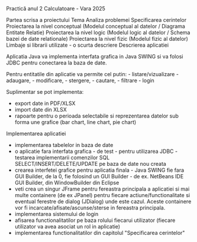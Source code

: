  Practică anul 2 Calculatoare - Vara 2025
 
Partea scrisa a proiectului
Tema
Analiza problemei
Specificarea cerintelor
Proiectarea la nivel conceptual (Modelul conceptual al datelor / Diagrama Entitate Relatie)
Proiectarea la nivel logic (Modelul logic al datelor / Schema bazei de date relationale)
Proiectarea la nivel fizic (Modelul fizic al datelor)
Limbaje si librarii utilizate - o scurta descriere
Descrierea aplicatiei

Aplicatia Java va implementa interfata grafica in Java SWING si va folosi JDBC pentru conectarea la baza de date.

Pentru entitatile din aplicatie va permite cel putin:
    - listare/vizualizare
    - adaugare,
    - modificare,
    - stergere,
    - cautare,
    - filtrare
    - login

Suplimentar se pot implementa:
- export date in PDF/XLSX
- import date din XLSX
- rapoarte pentru o perioada selectabile si reprezentarea datelor sub forma une grafice (bar chart, line chart, pie chart)

Implementarea aplicatiei
- implementarea tabelelor in baza de date
- o aplicatie fara interfata grafica - de test - pentru utilizarea JDBC - testarea implementarii comenzilor SQL SELECT/INSERT/DELETE/UPDATE pe baza de date nou creata
- crearea interfetei grafice pentru aplicatia finala - Java SWING fie fara GUI Builder, de la 0, fie folosind un GUI Builder - de ex. NetBeans IDE GUI Builder, din WindowBuilder din Eclipse
- veti crea un singur JFrame pentru fereastra principala a aplicatiei si mai multe containere (de ex JPanel) pentru fiecare actiune/functionalitate si eventual ferestre de dialog (JDialog) unde este cazul. Aceste containere vor fi incarcate/afisate/ascunse/sterse in fereastra principala.
- implementarea sistemului de login
- afisarea functionalitatilor pe baza rolului fiecarui utilizator (fiecare utilizator va avea asociat un rol in aplicatie)
- implementarea functionalitatilor din capitolul "Specificarea cerintelor"

